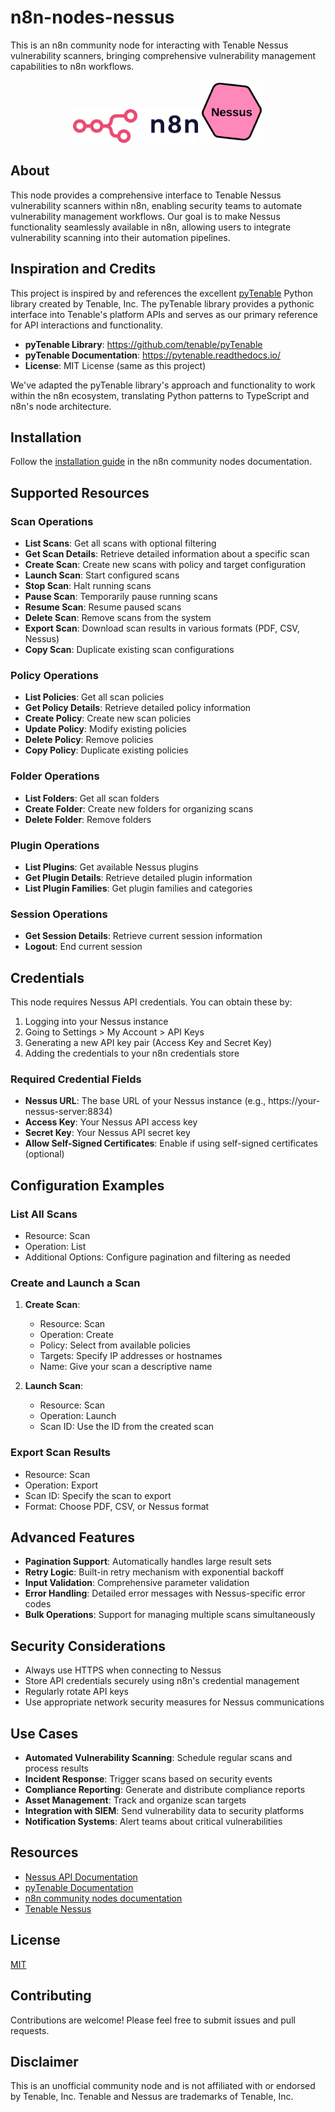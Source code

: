 # n8n-nodes-nessus

This is an n8n community node for interacting with Tenable Nessus vulnerability scanners, bringing comprehensive vulnerability management capabilities to n8n workflows.

<div align="center">
  <img src="https://raw.githubusercontent.com/n8n-io/n8n/master/assets/n8n-logo.png" alt="n8n" width="200">
  <img src="https://raw.githubusercontent.com/arpit-patel1/n8n-nodes-nessus/refs/heads/master/nodes/Nessus/nessus-icon.svg" alt="Nessus Node" width="100">
</div>

## About

This node provides a comprehensive interface to Tenable Nessus vulnerability scanners within n8n, enabling security teams to automate vulnerability management workflows. Our goal is to make Nessus functionality seamlessly available in n8n, allowing users to integrate vulnerability scanning into their automation pipelines.

## Inspiration and Credits

This project is inspired by and references the excellent [pyTenable](https://github.com/tenable/pyTenable) Python library created by Tenable, Inc. The pyTenable library provides a pythonic interface into Tenable's platform APIs and serves as our primary reference for API interactions and functionality.

- **pyTenable Library**: https://github.com/tenable/pyTenable
- **pyTenable Documentation**: https://pytenable.readthedocs.io/
- **License**: MIT License (same as this project)

We've adapted the pyTenable library's approach and functionality to work within the n8n ecosystem, translating Python patterns to TypeScript and n8n's node architecture.

## Installation

Follow the [installation guide](https://docs.n8n.io/integrations/community-nodes/installation/) in the n8n community nodes documentation.

## Supported Resources

### Scan Operations
- **List Scans**: Get all scans with optional filtering
- **Get Scan Details**: Retrieve detailed information about a specific scan
- **Create Scan**: Create new scans with policy and target configuration
- **Launch Scan**: Start configured scans
- **Stop Scan**: Halt running scans
- **Pause Scan**: Temporarily pause running scans
- **Resume Scan**: Resume paused scans
- **Delete Scan**: Remove scans from the system
- **Export Scan**: Download scan results in various formats (PDF, CSV, Nessus)
- **Copy Scan**: Duplicate existing scan configurations

### Policy Operations
- **List Policies**: Get all scan policies
- **Get Policy Details**: Retrieve detailed policy information
- **Create Policy**: Create new scan policies
- **Update Policy**: Modify existing policies
- **Delete Policy**: Remove policies
- **Copy Policy**: Duplicate existing policies

### Folder Operations
- **List Folders**: Get all scan folders
- **Create Folder**: Create new folders for organizing scans
- **Delete Folder**: Remove folders

### Plugin Operations
- **List Plugins**: Get available Nessus plugins
- **Get Plugin Details**: Retrieve detailed plugin information
- **List Plugin Families**: Get plugin families and categories

### Session Operations
- **Get Session Details**: Retrieve current session information
- **Logout**: End current session

## Credentials

This node requires Nessus API credentials. You can obtain these by:

1. Logging into your Nessus instance
2. Going to Settings > My Account > API Keys
3. Generating a new API key pair (Access Key and Secret Key)
4. Adding the credentials to your n8n credentials store

### Required Credential Fields
- **Nessus URL**: The base URL of your Nessus instance (e.g., https://your-nessus-server:8834)
- **Access Key**: Your Nessus API access key
- **Secret Key**: Your Nessus API secret key
- **Allow Self-Signed Certificates**: Enable if using self-signed certificates (optional)

## Configuration Examples

### List All Scans
- Resource: Scan
- Operation: List
- Additional Options: Configure pagination and filtering as needed

### Create and Launch a Scan
1. **Create Scan**:
   - Resource: Scan
   - Operation: Create
   - Policy: Select from available policies
   - Targets: Specify IP addresses or hostnames
   - Name: Give your scan a descriptive name

2. **Launch Scan**:
   - Resource: Scan
   - Operation: Launch
   - Scan ID: Use the ID from the created scan

### Export Scan Results
- Resource: Scan
- Operation: Export
- Scan ID: Specify the scan to export
- Format: Choose PDF, CSV, or Nessus format

## Advanced Features

- **Pagination Support**: Automatically handles large result sets
- **Retry Logic**: Built-in retry mechanism with exponential backoff
- **Input Validation**: Comprehensive parameter validation
- **Error Handling**: Detailed error messages with Nessus-specific error codes
- **Bulk Operations**: Support for managing multiple scans simultaneously

## Security Considerations

- Always use HTTPS when connecting to Nessus
- Store API credentials securely using n8n's credential management
- Regularly rotate API keys
- Use appropriate network security measures for Nessus communications

## Use Cases

- **Automated Vulnerability Scanning**: Schedule regular scans and process results
- **Incident Response**: Trigger scans based on security events
- **Compliance Reporting**: Generate and distribute compliance reports
- **Asset Management**: Track and organize scan targets
- **Integration with SIEM**: Send vulnerability data to security platforms
- **Notification Systems**: Alert teams about critical vulnerabilities

## Resources

- [Nessus API Documentation](https://docs.tenable.com/nessus/Content/NessusAPIReference.htm)
- [pyTenable Documentation](https://pytenable.readthedocs.io/)
- [n8n community nodes documentation](https://docs.n8n.io/integrations/community-nodes/)
- [Tenable Nessus](https://www.tenable.com/products/nessus)

## License

[MIT](LICENSE.md)

## Contributing

Contributions are welcome! Please feel free to submit issues and pull requests.

## Disclaimer

This is an unofficial community node and is not affiliated with or endorsed by Tenable, Inc. Tenable and Nessus are trademarks of Tenable, Inc.
